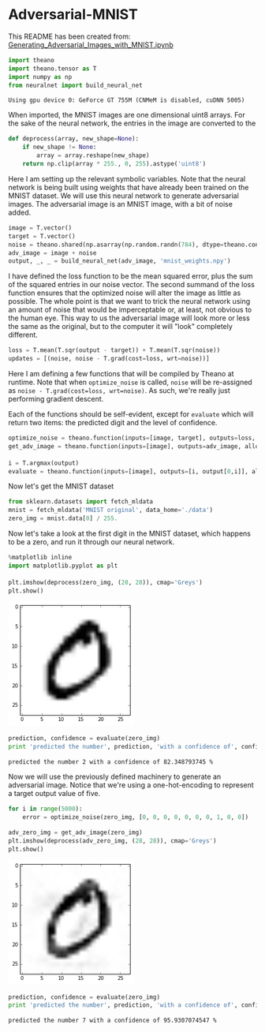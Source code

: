 # Adversarial-MNIST

This README has been created from: [Generating_Adversarial_Images_with_MNIST.ipynb](Generating_Adversarial_Images_with_MNIST.ipynb)

```python
import theano
import theano.tensor as T
import numpy as np
from neuralnet import build_neural_net
```

    Using gpu device 0: GeForce GT 755M (CNMeM is disabled, cuDNN 5005)


When imported, the MNIST images are one dimensional uint8 arrays. For the sake of the neural network, the entries in the image are converted to the 


```python
def deprocess(array, new_shape=None):
    if new_shape != None:
        array = array.reshape(new_shape)
    return np.clip(array * 255., 0, 255).astype('uint8')
```

Here I am setting up the relevant symbolic variables. Note that the neural network is being built using weights that have already been trained on the MNIST dataset. We will use this neural network to generate adversarial images. The adversarial image is an MNIST image, with a bit of noise added.


```python
image = T.vector()
target = T.vector()
noise = theano.shared(np.asarray(np.random.randn(784), dtype=theano.config.floatX))
adv_image = image + noise
output, _, _ = build_neural_net(adv_image, 'mnist_weights.npy')
```

I have defined the loss function to be the mean squared error, plus the sum of the squared entries in our noise vector. The second summand of the loss function ensures that the optimized noise will alter the image as little as possible. The whole point is that we want to trick the neural network using an amount of noise that would be imperceptable or, at least, not obvious to the human eye. This way to us the adversarial image will look more or less the same as the original, but to the computer it will "look" completely different.


```python
loss = T.mean(T.sqr(output - target)) + T.mean(T.sqr(noise))
updates = [(noise, noise - T.grad(cost=loss, wrt=noise))]
```

Here I am defining a few functions that will be compiled by Theano at runtime. Note that when `optimize_noise` is called, `noise` will be re-assigned as `noise - T.grad(cost=loss, wrt=noise)`. As such, we're really just performing gradient descent.

Each of the functions should be self-evident, except for `evaluate` which will return two items: the predicted digit and the level of confidence.


```python
optimize_noise = theano.function(inputs=[image, target], outputs=loss, updates=updates, allow_input_downcast=True)
get_adv_image = theano.function(inputs=[image], outputs=adv_image, allow_input_downcast=True)

i = T.argmax(output)
evaluate = theano.function(inputs=[image], outputs=[i, output[0,i]], allow_input_downcast=True)
```

Now let's get the MNIST dataset


```python
from sklearn.datasets import fetch_mldata
mnist = fetch_mldata('MNIST original', data_home='./data')
zero_img = mnist.data[0] / 255.
```

Now let's take a look at the first digit in the MNIST dataset, which happens to be a zero, and run it through our neural network.


```python
%matplotlib inline
import matplotlib.pyplot as plt

plt.imshow(deprocess(zero_img, (28, 28)), cmap='Greys')
plt.show()
```


![png](output_12_0.png)



```python
prediction, confidence = evaluate(zero_img)
print 'predicted the number', prediction, 'with a confidence of', confidence * 100, '%'
```

    predicted the number 2 with a confidence of 82.348793745 %


Now we will use the previously defined machinery to generate an adversarial image. Notice that we're using a one-hot-encoding to represent a target output value of five.


```python
for i in range(5000):
    error = optimize_noise(zero_img, [0, 0, 0, 0, 0, 0, 0, 1, 0, 0])
```


```python
adv_zero_img = get_adv_image(zero_img)
plt.imshow(deprocess(adv_zero_img, (28, 28)), cmap='Greys')
plt.show()
```


![png](output_16_0.png)



```python
prediction, confidence = evaluate(zero_img)
print 'predicted the number', prediction, 'with a confidence of', confidence * 100, '%'
```

    predicted the number 7 with a confidence of 95.9307074547 %


